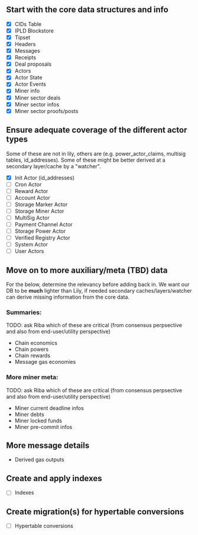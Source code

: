 ## Start with the core data structures and info
- [x] CIDs Table
- [x] IPLD Blockstore
- [x] Tipset
- [x] Headers
- [x] Messages
- [x] Receipts
- [x] Deal proposals
- [x] Actors
- [x] Actor State
- [x] Actor Events
- [x] Miner info
- [x] Miner sector deals
- [x] Miner sector infos
- [x] Miner sector proofs/posts

## Ensure adequate coverage of the different actor types
Some of these are not in lily, others are (e.g. power_actor_claims, multisig tables, id_addresses).
Some of these might be better derived at a secondary layer/cache by a "watcher".
- [x] Init Actor (id_addresses)
- [ ] Cron Actor
- [ ] Reward Actor
- [ ] Account Actor
- [ ] Storage Marker Actor
- [ ] Storage Miner Actor
- [ ] MultiSig Actor
- [ ] Payment Channel Actor
- [ ] Storage Power Actor
- [ ] Verified Registry Actor
- [ ] System Actor
- [ ] User Actors

## Move on to more auxiliary/meta (TBD) data
For the below, determine the relevancy before adding back in. We want our DB to be **much** lighter than Lily, if needed
secondary caches/layers/watcher can derive missing information from the core data.

### Summaries:
TODO: ask Riba which of these are critical (from consensus perpsective and also from end-user/utility perspective)  
* Chain economics
* Chain powers
* Chain rewards
* Message gas economies

### More miner meta:
TODO: ask Riba which of these are critical (from consensus perpsective and also from end-user/utility perspective)  
* Miner current deadline infos
* Miner debts
* Miner locked funds
* Miner pre-commit infos

## More message details
* Derived gas outputs

## Create and apply indexes
- [ ] Indexes

## Create migration(s) for hypertable conversions
- [ ] Hypertable conversions
